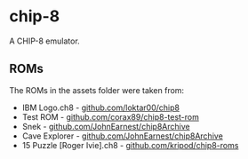 # chip-8

A CHIP-8 emulator.

## ROMs

The ROMs in the assets folder were taken from:

* IBM Logo.ch8 - [github.com/loktar00/chip8](https://github.com/loktar00/chip8/tree/master/roms)
* Test ROM - [github.com/corax89/chip8-test-rom](https://github.com/corax89/chip8-test-rom)
* Snek - [github.com/JohnEarnest/chip8Archive](https://johnearnest.github.io/chip8Archive/play.html?p=snek)
* Cave Explorer - [github.com/JohnEarnest/chip8Archive](https://johnearnest.github.io/chip8Archive/play.html?p=caveexplorer)
* 15 Puzzle \[Roger Ivie\].ch8 - [github.com/kripod/chip8-roms](https://github.com/kripod/chip8-roms/tree/master/games)
